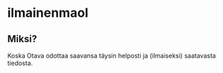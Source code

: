 # ilmainenmaol

## Miksi?
Koska Otava odottaa saavansa täysin helposti ja (ilmaiseksi) saatavasta tiedosta.
